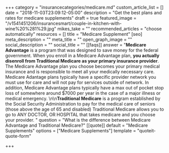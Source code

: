+++
category = "insurancecategories/medicare.md"
custom_article_list = []
date = "2018-11-03T23:09:12-05:00"
description = "Get the best plans and rates for medicare supplements"
draft = true
featured_image = "/v1541451206/insurancesmart/couple-in-kitchen-with-wine%20%281%29.jpg"
mikes_take = ""
recommended_articles = "choose automatically"
resources = []
title = "Medicare Supplement"
[seo]
meta_description = ""
meta_title = ""
open_graph_image = ""
social_description = ""
social_title = ""
[[faqs]]
answer = "**Medicare Advantage** is a program that was designed to save money for the federal government.  When you enroll in a Medicare Advantage plan, **you actually disenroll from Traditional Medicare as your primary insurance provider**.  The Medicare Advantage plan you choose becomes your primary medical insurance and is responsible to meet all your medically necessary care.  Medicare Adantage plans typically have a specific provider network you must use for care and will not pay for services outside of network.  In addition, Medicare Advantage plans typically have a max out of pocket stop loss of somewhere around $7000 per year in the case of a major illness or medical emergency. \n\n**Traditional Medicare** is a program established by the Social Security Administration to pay for the medical care of seniors (those above the age of 65 and disabled) Traditional Medicare allows you to go to ANY DOCTOR, OR HOSPITAL that takes medicare and you choose your provider.    "
question = "What is the difference between Medicare Advantage and Traditional Medicare?"
[[quote]]
default = "Medicare Supplements"
options = ["Medicare Supplements"]
template = "quoteit-quote-form"

+++
